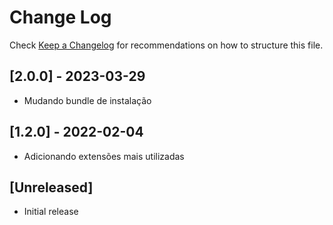 # Change Log

Check [Keep a Changelog](http://keepachangelog.com/) for recommendations on how to structure this file.

## [2.0.0] - 2023-03-29

- Mudando bundle de instalação

## [1.2.0] - 2022-02-04

- Adicionando extensões mais utilizadas

## [Unreleased]

- Initial release
